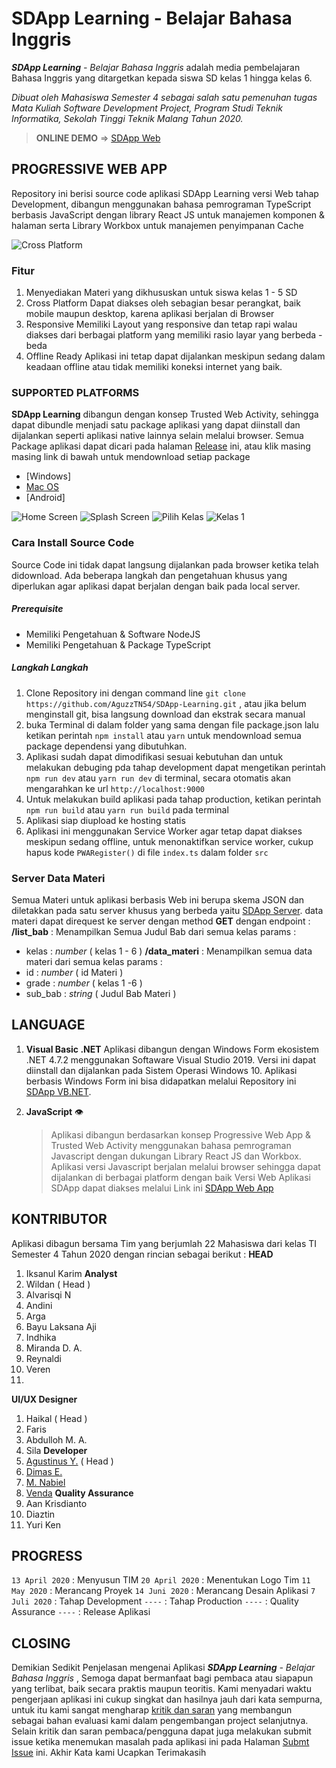 SDApp Learning - Belajar Bahasa Inggris
=======

_**SDApp Learning** - Belajar Bahasa Inggris_ adalah media pembelajaran Bahasa Inggris yang ditargetkan kepada siswa SD kelas 1 hingga kelas 6.

*Dibuat oleh Mahasiswa Semester 4 sebagai salah satu pemenuhan tugas Mata Kuliah Software Development Project, Program Studi Teknik Informatika, Sekolah Tinggi Teknik Malang Tahun 2020.*

> **ONLINE DEMO** => [SDApp Web](https://sdapp-learning-web.app)

## PROGRESSIVE WEB APP
Repository ini berisi source code aplikasi SDApp Learning versi Web tahap Development, dibangun menggunakan bahasa pemrograman TypeScript berbasis JavaScript dengan library React JS untuk manajemen komponen & halaman serta Library Workbox untuk manajemen penyimpanan Cache

![Cross Platform](screenshot/cross-platform.png)

### Fitur
1. Menyediakan Materi yang dikhususkan untuk siswa kelas 1 - 5 SD
2. Cross Platform
   Dapat diakses oleh sebagian besar perangkat, baik mobile maupun desktop, karena aplikasi berjalan di Browser
3. Responsive
   Memiliki Layout yang responsive dan tetap rapi walau diakses dari berbagai platform yang memiliki rasio layar yang berbeda - beda
4. Offline Ready
   Aplikasi ini tetap dapat dijalankan meskipun sedang dalam keadaan offline atau tidak memiliki koneksi internet yang baik.

### SUPPORTED PLATFORMS
**SDApp Learning** dibangun dengan konsep Trusted Web Activity, sehingga dapat dibundle menjadi satu package aplikasi yang dapat diinstall dan dijalankan seperti aplikasi native lainnya selain melalui browser. Semua Package aplikasi dapat dicari pada halaman [Release](https://github.com/AguzzTN54/) ini, atau klik masing masing link di bawah untuk mendownload setiap package
- [Windows]
- [Mac OS]()
- [Android]

![Home Screen](screenshot/mobile.png) ![Splash Screen](screenshot/mobile-splash-screen.png) ![Pilih Kelas](screenshot/mobile-pilih-kelas.png) ![Kelas 1](screenshot/mobile-kelas1.png)

### Cara Install Source Code
Source Code ini tidak dapat langsung dijalankan pada browser ketika telah didownload. Ada beberapa langkah dan pengetahuan khusus yang diperlukan agar aplikasi dapat berjalan dengan baik pada local server.

##### Prerequisite
- Memiliki Pengetahuan & Software NodeJS
- Memiliki Pengetahuan & Package TypeScript

##### Langkah Langkah
1. Clone Repository ini dengan command line `git clone https://github.com/AguzzTN54/SDApp-Learning.git` , atau jika belum menginstall git, bisa langsung download dan ekstrak secara manual
2. buka Terminal di dalam folder yang sama dengan file package.json lalu ketikan perintah `npm install` atau `yarn` untuk mendownload semua package dependensi yang dibutuhkan.
3. Aplikasi sudah dapat dimodifikasi sesuai kebutuhan dan untuk melakukan debuging pda tahap development dapat mengetikan perintah `npm run dev` atau `yarn run dev` di terminal, secara otomatis akan mengarahkan ke url `http://localhost:9000`
4. Untuk melakukan build aplikasi pada tahap production, ketikan perintah `npm run build` atau `yarn run build` pada terminal
5. Aplikasi siap diupload ke hosting statis
6. Aplikasi ini menggunakan Service Worker agar tetap dapat diakses meskipun sedang offline, untuk menonaktifkan service worker, cukup hapus kode `PWARegister()` di file `index.ts` dalam folder `src`

### Server Data Materi
Semua Materi untuk aplikasi berbasis Web ini berupa skema JSON dan diletakkan pada satu server khusus yang berbeda yaitu [SDApp Server](http://sdapp-server.herokuapp.com). data materi dapat direquest ke server dengan method **GET** dengan endpoint :
**/list_bab** : Menampilkan Semua Judul Bab dari semua kelas
  params :
   - kelas : _number_ ( kelas 1 - 6 )
**/data_materi** : Menampilkan semua data materi dari semua kelas
  params :
  - id      : *number* ( id Materi )
  - grade   : *number* ( kelas 1 -6 )
  - sub_bab : *string* ( Judul Bab Materi )

## LANGUAGE
1. **Visual Basic .NET**
   Aplikasi dibangun dengan Windows Form ekosistem .NET 4.7.2 menggunakan Softaware Visual Studio 2019.
   Versi ini dapat diinstall dan dijalankan pada Sistem Operasi Windows 10.
   Aplikasi berbasis Windows Form ini bisa didapatkan melalui Repository ini [SDApp VB.NET](https://github.com/AguzzTN54/SDApp).

2. **JavaScript** 👁
   > Aplikasi dibangun berdasarkan konsep Progressive Web App & Trusted Web Activity menggunakan bahasa pemrograman Javascript dengan dukungan Library React JS dan Workbox. Aplikasi versi Javascript berjalan melalui browser sehingga dapat dijalankan di berbagai platform dengan baik
   Versi Web Aplikasi SDApp dapat diakses melalui Link ini [SDApp Web App](https://sdapp-learning.web.app)

## KONTRIBUTOR
Aplikasi dibagun bersama Tim yang berjumlah 22 Mahasiswa dari kelas TI Semester 4 Tahun 2020 dengan rincian sebagai berikut :
**HEAD**
1. Iksanul Karim
**Analyst**
1. Wildan ( Head )
2. Alvarisqi N
3. Andini
4. Arga
5. Bayu Laksana Aji
6. Indhika
7. Miranda D. A.
8. Reynaldi
9. Veren
10. 
**UI/UX Designer**
1. Haikal ( Head )
2. Faris
3. Abdulloh M. A.
4. Sila
**Developer**
1. [Agustinus Y.](https://github.com/AguzzTN54) ( Head )
2. [Dimas E.](https://github.com/haidimas)
3. [M. Nabiel](https://github.com/Nabiel123)
4. [Venda](https://github.com/verielone)
**Quality Assurance**
1. Aan Krisdianto
2. Diaztin
3. Yuri Ken

## PROGRESS
`13 April 2020` : Menyusun TIM
`20 April 2020` : Menentukan Logo Tim
`11 May 2020`   : Merancang Proyek
`14 Juni 2020`  : Merancang Desain Aplikasi
`7 Juli 2020`   : Tahap Development
`----`          : Tahap Production
`----`          : Quality Assurance
`----`          : Release Aplikasi

## CLOSING
Demikian Sedikit Penjelasan mengenai Aplikasi _**SDApp Learning** - Belajar Bahasa Inggris_ , Semoga dapat bermanfaat bagi pembaca atau siapapun yang terlibat, baik secara praktis maupun teoritis. Kami menyadari waktu pengerjaan aplikasi ini cukup singkat dan hasilnya jauh dari kata sempurna, untuk itu kami sangat mengharap [kritik dan saran](https://github.com/AguzzTN54/SDApp/issues/10) yang membangun sebagai bahan evaluasi kami dalam pengembangan project selanjutnya.
Selain kritik dan saran pembaca/pengguna dapat juga melakukan submit issue ketika menemukan masalah pada aplikasi ini pada Halaman [Submt Issue](https://github.com/AguzzTN54/SDApp/issues) ini.
Akhir Kata kami Ucapkan Terimakasih